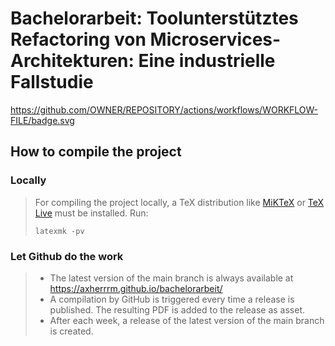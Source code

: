 # Bachelorarbeit: Toolunterstütztes Refactoring von Microservices-Architekturen: Eine industrielle Fallstudie

https://github.com/OWNER/REPOSITORY/actions/workflows/WORKFLOW-FILE/badge.svg

## How to compile the project

### Locally

> For compiling the project locally, a TeX distribution like [MiKTeX](https://miktex.org/) or [TeX Live](https://tug.org/texlive/) must be installed. 
> Run:
> ```shell
> latexmk -pv
> ```

### Let Github do the work

> - The latest version of the main branch is always available at https://axherrrm.github.io/bachelorarbeit/
> - A compilation by GitHub is triggered every time a release is published. The resulting PDF is added to the release as asset.
> - After each week, a release of the latest version of the main branch is created.
